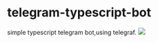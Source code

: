 # telegram-typescript-bot
simple typescript telegram bot,using telegraf.
<a href="https://nodei.co/npm/telegraf/"><img src="https://nodei.co/npm/telegraf.png"></a>
